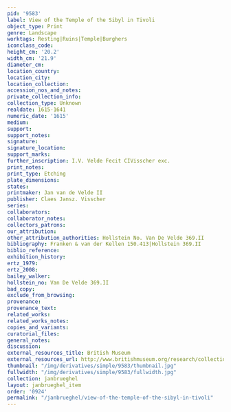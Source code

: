 ```yaml
---
pid: '9583'
label: View of the Temple of the Sibyl in Tivoli
object_type: Print
genre: Landscape
worktags: Resting|Ruins|Temple|Burghers
iconclass_code:
height_cm: '20.2'
width_cm: '21.9'
diameter_cm:
location_country:
location_city:
location_collection:
accession_nos_and_notes:
private_collection_info:
collection_type: Unknown
realdate: 1615-1641
numeric_date: '1615'
medium:
support:
support_notes:
signature:
signature_location:
support_marks:
further_inscription: I.V. Velde Fecit CIVisscher exc.
print_notes:
print_type: Etching
plate_dimensions:
states:
printmaker: Jan van de Velde II
publisher: Claes Jansz. Visscher
series:
collaborators:
collaborator_notes:
collectors_patrons:
our_attribution:
other_attribution_authorities: Hollstein No. Van De Velde 369.II
bibliography: Franken & van der Kellen 150.413|Hollstein 369.II
biblio_reference:
exhibition_history:
ertz_1979:
ertz_2008:
bailey_walker:
hollstein_no: Van De Velde 369.II
bad_copy:
exclude_from_browsing:
provenance:
provenance_text:
related_works:
related_works_notes:
copies_and_variants:
curatorial_files:
general_notes:
discussion:
external_resources_title: British Museum
external_resources_url: http://www.britishmuseum.org/research/collection_online/collection_object_details.aspx
thumbnail: "/img/derivatives/simple/9583/thumbnail.jpg"
fullwidth: "/img/derivatives/simple/9583/fullwidth.jpg"
collection: janbrueghel
layout: janbrueghel_item
order: '0924'
permalink: "/janbrueghel/view-of-the-temple-of-the-sibyl-in-tivoli"
---
```

